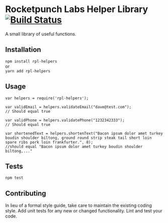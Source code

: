 Rocketpunch Labs Helper Library [![Build Status](https://travis-ci.org/rocketpunchlabs/rpl-helpers.svg?branch=master)](https://travis-ci.org/rocketpunchlabs/rpl-helpers)
=========

A small library of useful functions.

## Installation

  `npm install rpl-helpers` </br>
  or </br>
  `yarn add rpl-helpers`

## Usage

    var helpers = require('rpl-helpers');

    var validEmail = helpers.validateEmail("dave@test.com"); 
    // Should equal true

    var validPhone = helpers.validatePhone("1232342333"); 
    // Should equal true

    var shortenedText = helpers.shortenText("Bacon ipsum dolor amet turkey boudin shoulder biltong, ground round strip steak tail short loin spare ribs pork loin frankfurter.", 8); 
    //should equal "Bacon ipsum dolor amet turkey boudin shoulder biltong,..."
  
  

## Tests

  `npm test`

## Contributing

In lieu of a formal style guide, take care to maintain the existing coding style. Add unit tests for any new or changed functionality. Lint and test your code.